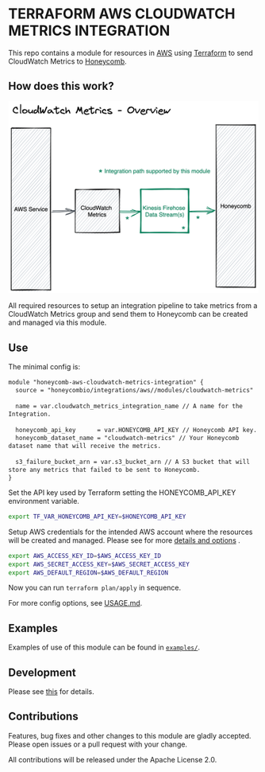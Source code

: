 # TERRAFORM AWS CLOUDWATCH METRICS INTEGRATION

This repo contains a module for resources in [AWS](https://aws.amazon.com/) using [Terraform](https://www.terraform.io/)
to send CloudWatch Metrics to [Honeycomb](https://www.honeycomb.io/).

## How does this work?

![AWS CloudWatch metrics Integration overview](https://github.com/honeycombio/terraform-aws-integrations/blob/main/docs/cloudwatch-metrics-overview.png?raw=true)

All required resources to setup an integration pipeline to take metrics from a CloudWatch Metrics group and send them to
Honeycomb can be created and managed via this module.

## Use

The minimal config is:

```hcl
module "honeycomb-aws-cloudwatch-metrics-integration" {
  source = "honeycombio/integrations/aws//modules/cloudwatch-metrics"

  name = var.cloudwatch_metrics_integration_name // A name for the Integration.
  
  honeycomb_api_key      = var.HONEYCOMB_API_KEY // Honeycomb API key.
  honeycomb_dataset_name = "cloudwatch-metrics" // Your Honeycomb dataset name that will receive the metrics.

  s3_failure_bucket_arn = var.s3_bucket_arn // A S3 bucket that will store any metrics that failed to be sent to Honeycomb.
}
```

Set the API key used by Terraform setting the HONEYCOMB_API_KEY environment variable.

```bash
export TF_VAR_HONEYCOMB_API_KEY=$HONEYCOMB_API_KEY
```

Setup AWS credentials for the intended AWS account where the resources will be created and managed. Please see for
more [details and options](https://registry.terraform.io/providers/hashicorp/aws/latest/docs#authentication-and-configuration)
.

```bash
export AWS_ACCESS_KEY_ID=$AWS_ACCESS_KEY_ID
export AWS_SECRET_ACCESS_KEY=$AWS_SECRET_ACCESS_KEY
export AWS_DEFAULT_REGION=$AWS_DEFAULT_REGION
```

Now you can run `terraform plan/apply` in sequence.

For more config options, see [USAGE.md](https://github.com/honeycombio/terraform-aws-integrations/blob/main/USAGE.md).

## Examples

Examples of use of this module can be found
in [`examples/`](https://github.com/honeycombio/terraform-aws-integrations/tree/main/examples/cloudwatch-metrics).

## Development

Please see [this](https://github.com/honeycombio/terraform-aws-integrations#development) for details.

## Contributions

Features, bug fixes and other changes to this module are gladly accepted. Please open issues or a pull request with your
change.

All contributions will be released under the Apache License 2.0.
